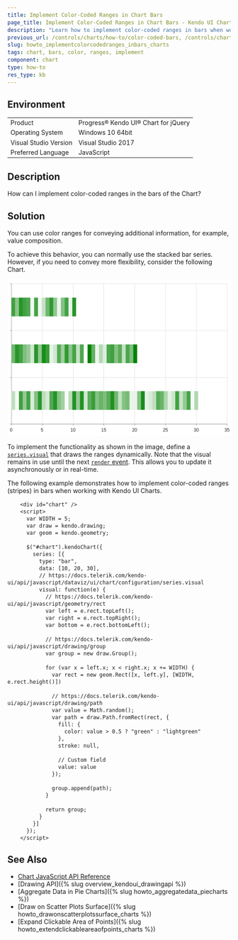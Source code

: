 ```yaml
---
title: Implement Color-Coded Ranges in Chart Bars
page_title: Implement Color-Coded Ranges in Chart Bars - Kendo UI Charts for jQuery
description: "Learn how to implement color-coded ranges in bars when working with the Kendo UI Charts."
previous_url: /controls/charts/how-to/color-coded-bars, /controls/charts/how-to/appearance/color-coded-bars
slug: howto_implementcolorcodedranges_inbars_charts
tags: chart, bars, color, ranges, implement
component: chart
type: how-to
res_type: kb
---
```


## Environment

<table>
 <tr>
  <td>Product</td>
  <td>Progress® Kendo UI® Chart for jQuery</td>
 </tr>
 <tr>
  <td>Operating System</td>
  <td>Windows 10 64bit</td>
 </tr>
 <tr>
  <td>Visual Studio Version</td>
  <td>Visual Studio 2017</td>
 </tr>
 <tr>
  <td>Preferred Language</td>
  <td>JavaScript</td>
 </tr>
</table>

## Description

How can I implement color-coded ranges in the bars of the Chart?

## Solution

You can use color ranges for conveying additional information, for example, value composition.

To achieve this behavior, you can normally use the stacked bar series. However, if you need to convey more flexibility, consider the following Chart.

![Kendo UI for jQuery Color ranges in a Kendo UI Chart](../knowledge-base/images/color-coded-bars.png)

To implement the functionality as shown in the image, define a [`series.visual`](/api/javascript/dataviz/ui/chart/configuration/series.visual) that draws the ranges dynamically. Note that the visual remains in use until the next [`render` event](/api/javascript/dataviz/ui/chart/events/render). This allows you to update it asynchronously or in real-time.

The following example demonstrates how to implement color-coded ranges (stripes) in bars when working with Kendo UI Charts.

```dojo
    <div id="chart" />
    <script>
      var WIDTH = 5;
      var draw = kendo.drawing;
      var geom = kendo.geometry;

      $("#chart").kendoChart({
        series: [{
          type: "bar",
          data: [10, 20, 30],
          // https://docs.telerik.com/kendo-ui/api/javascript/dataviz/ui/chart/configuration/series.visual
          visual: function(e) {
            // https://docs.telerik.com/kendo-ui/api/javascript/geometry/rect
            var left = e.rect.topLeft();
            var right = e.rect.topRight();
            var bottom = e.rect.bottomLeft();

            // https://docs.telerik.com/kendo-ui/api/javascript/drawing/group
            var group = new draw.Group();

            for (var x = left.x; x < right.x; x += WIDTH) {
              var rect = new geom.Rect([x, left.y], [WIDTH, e.rect.height()])

              // https://docs.telerik.com/kendo-ui/api/javascript/drawing/path
              var value = Math.random();
              var path = draw.Path.fromRect(rect, {
                fill: {
                  color: value > 0.5 ? "green" : "lightgreen"
                },
                stroke: null,

                // Custom field
                value: value
              });

              group.append(path);
            }

            return group;
          }
        }]
      });
    </script>
```

## See Also

* [Chart JavaScript API Reference](/api/javascript/dataviz/ui/chart)
* [Drawing API]({% slug overview_kendoui_drawingapi %})
* [Aggregate Data in Pie Charts]({% slug howto_aggregatedata_piecharts %})
* [Draw on Scatter Plots Surface]({% slug howto_drawonscatterplotssurface_charts %})
* [Expand Clickable Area of Points]({% slug howto_extendclickableareaofpoints_charts %})

